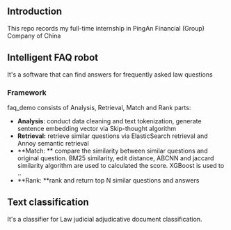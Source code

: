 ## Introduction 

This repo records my full-time internship in PingAn Financial (Group) Company of China 



## Intelligent FAQ robot

It's a software that can find answers for frequently asked law questions

### Framework

faq_demo consists of Analysis, Retrieval, Match and Rank parts:

- **Analysis**: conduct data cleaning and text tokenization, generate sentence embedding vector via Skip-thought algorithm
- **Retrieval:** retrieve similar questions via ElasticSearch retrieval and Annoy semantic retrieval
- **Match: ** compare the similarity  between similar questions and original question. BM25 similarity, edit distance, ABCNN and jaccard similarity algorithm are used to calculated the score. XGBoost is used to ..
- **Rank: **rank and return top N similar questions and answers



## Text classification

It's a classifier for Law judicial adjudicative document classification.



